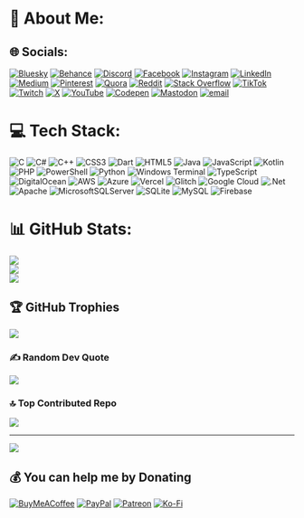# 💫 About Me:

## 🌐 Socials:
[![Bluesky](https://img.shields.io/badge/bluesky-0285FF?style=for-the-badge&logo=bluesky&logoColor=%23FFFFFF)](https://bsky.app/profile/KTZXD) [![Behance](https://img.shields.io/badge/Behance-1769ff?logo=behance&logoColor=white)](https://behance.net/KTZXD) [![Discord](https://img.shields.io/badge/Discord-%237289DA.svg?logo=discord&logoColor=white)](https://discord.gg/KTZXD) [![Facebook](https://img.shields.io/badge/Facebook-%231877F2.svg?logo=Facebook&logoColor=white)](https://facebook.com/KTZXD) [![Instagram](https://img.shields.io/badge/Instagram-%23E4405F.svg?logo=Instagram&logoColor=white)](https://instagram.com/KTZXD) [![LinkedIn](https://img.shields.io/badge/LinkedIn-%230077B5.svg?logo=linkedin&logoColor=white)](https://linkedin.com/in/KTZXD) [![Medium](https://img.shields.io/badge/Medium-12100E?logo=medium&logoColor=white)](https://medium.com/@KTZXD) [![Pinterest](https://img.shields.io/badge/Pinterest-%23E60023.svg?logo=Pinterest&logoColor=white)](https://pinterest.com/KTZXD) [![Quora](https://img.shields.io/badge/Quora-%23B92B27.svg?logo=Quora&logoColor=white)](https://quora.com/profile/KTZXD) [![Reddit](https://img.shields.io/badge/Reddit-%23FF4500.svg?logo=Reddit&logoColor=white)](https://reddit.com/user/KTZXD) [![Stack Overflow](https://img.shields.io/badge/-Stackoverflow-FE7A16?logo=stack-overflow&logoColor=white)](https://stackoverflow.com/users/KTZXD) [![TikTok](https://img.shields.io/badge/TikTok-%23000000.svg?logo=TikTok&logoColor=white)](https://tiktok.com/@KTZXD) [![Twitch](https://img.shields.io/badge/Twitch-%239146FF.svg?logo=Twitch&logoColor=white)](https://twitch.tv/KTZXD) [![X](https://img.shields.io/badge/X-black.svg?logo=X&logoColor=white)](https://x.com/KTZXD) [![YouTube](https://img.shields.io/badge/YouTube-%23FF0000.svg?logo=YouTube&logoColor=white)](https://youtube.com/@KTZXD) [![Codepen](https://img.shields.io/badge/Codepen-000000?logo=codepen&logoColor=white)](https://codepen.io/KTZXD) [![Mastodon](https://img.shields.io/badge/-MASTODON-%232B90D9?logo=mastodon&logoColor=white)](https://mastodon.social/@KTZXD) [![email](https://img.shields.io/badge/Email-D14836?logo=gmail&logoColor=white)](mailto:kusalthamoj890@gmail.com) 

# 💻 Tech Stack:
![C](https://img.shields.io/badge/c-%2300599C.svg?style=for-the-badge&logo=c&logoColor=white) ![C#](https://img.shields.io/badge/c%23-%23239120.svg?style=for-the-badge&logo=csharp&logoColor=white) ![C++](https://img.shields.io/badge/c++-%2300599C.svg?style=for-the-badge&logo=c%2B%2B&logoColor=white) ![CSS3](https://img.shields.io/badge/css3-%231572B6.svg?style=for-the-badge&logo=css3&logoColor=white) ![Dart](https://img.shields.io/badge/dart-%230175C2.svg?style=for-the-badge&logo=dart&logoColor=white) ![HTML5](https://img.shields.io/badge/html5-%23E34F26.svg?style=for-the-badge&logo=html5&logoColor=white) ![Java](https://img.shields.io/badge/java-%23ED8B00.svg?style=for-the-badge&logo=openjdk&logoColor=white) ![JavaScript](https://img.shields.io/badge/javascript-%23323330.svg?style=for-the-badge&logo=javascript&logoColor=%23F7DF1E) ![Kotlin](https://img.shields.io/badge/kotlin-%237F52FF.svg?style=for-the-badge&logo=kotlin&logoColor=white) ![PHP](https://img.shields.io/badge/php-%23777BB4.svg?style=for-the-badge&logo=php&logoColor=white) ![PowerShell](https://img.shields.io/badge/PowerShell-%235391FE.svg?style=for-the-badge&logo=powershell&logoColor=white) ![Python](https://img.shields.io/badge/python-3670A0?style=for-the-badge&logo=python&logoColor=ffdd54) ![Windows Terminal](https://img.shields.io/badge/Windows%20Terminal-%234D4D4D.svg?style=for-the-badge&logo=windows-terminal&logoColor=white) ![TypeScript](https://img.shields.io/badge/typescript-%23007ACC.svg?style=for-the-badge&logo=typescript&logoColor=white) ![DigitalOcean](https://img.shields.io/badge/DigitalOcean-%230167ff.svg?style=for-the-badge&logo=digitalOcean&logoColor=white) ![AWS](https://img.shields.io/badge/AWS-%23FF9900.svg?style=for-the-badge&logo=amazon-aws&logoColor=white) ![Azure](https://img.shields.io/badge/azure-%230072C6.svg?style=for-the-badge&logo=microsoftazure&logoColor=white) ![Vercel](https://img.shields.io/badge/vercel-%23000000.svg?style=for-the-badge&logo=vercel&logoColor=white) ![Glitch](https://img.shields.io/badge/glitch-%233333FF.svg?style=for-the-badge&logo=glitch&logoColor=white) ![Google Cloud](https://img.shields.io/badge/GoogleCloud-%234285F4.svg?style=for-the-badge&logo=google-cloud&logoColor=white) ![.Net](https://img.shields.io/badge/.NET-5C2D91?style=for-the-badge&logo=.net&logoColor=white) ![Apache](https://img.shields.io/badge/apache-%23D42029.svg?style=for-the-badge&logo=apache&logoColor=white) ![MicrosoftSQLServer](https://img.shields.io/badge/Microsoft%20SQL%20Server-CC2927?style=for-the-badge&logo=microsoft%20sql%20server&logoColor=white) ![SQLite](https://img.shields.io/badge/sqlite-%2307405e.svg?style=for-the-badge&logo=sqlite&logoColor=white) ![MySQL](https://img.shields.io/badge/mysql-4479A1.svg?style=for-the-badge&logo=mysql&logoColor=white) ![Firebase](https://img.shields.io/badge/firebase-a08021?style=for-the-badge&logo=firebase&logoColor=ffcd34)
# 📊 GitHub Stats:
![](https://github-readme-stats.vercel.app/api?username=NewKTZ&theme=dark&hide_border=false&include_all_commits=false&count_private=true)<br/>
![](https://nirzak-streak-stats.vercel.app/?user=NewKTZ&theme=dark&hide_border=false)<br/>
![](https://github-readme-stats.vercel.app/api/top-langs/?username=NewKTZ&theme=dark&hide_border=false&include_all_commits=false&count_private=true&layout=compact)

## 🏆 GitHub Trophies
![](https://github-profile-trophy.vercel.app/?username=NewKTZ&theme=radical&no-frame=false&no-bg=true&margin-w=4)

### ✍️ Random Dev Quote
![](https://quotes-github-readme.vercel.app/api?type=horizontal&theme=radical)

### 🔝 Top Contributed Repo
![](https://github-contributor-stats.vercel.app/api?username=NewKTZ&limit=5&theme=dark&combine_all_yearly_contributions=true)

---
[![](https://visitcount.itsvg.in/api?id=NewKTZ&icon=0&color=0)](https://visitcount.itsvg.in)

  ## 💰 You can help me by Donating
  [![BuyMeACoffee](https://img.shields.io/badge/Buy%20Me%20a%20Coffee-ffdd00?style=for-the-badge&logo=buy-me-a-coffee&logoColor=black)](https://buymeacoffee.com/KTZXD) [![PayPal](https://img.shields.io/badge/PayPal-00457C?style=for-the-badge&logo=paypal&logoColor=white)](https://paypal.me/KTZXD) [![Patreon](https://img.shields.io/badge/Patreon-F96854?style=for-the-badge&logo=patreon&logoColor=white)](https://patreon.com/KTZXD) [![Ko-Fi](https://img.shields.io/badge/Ko--fi-F16061?style=for-the-badge&logo=ko-fi&logoColor=white)](https://ko-fi.com/KTZXD) 

  
<!-- Proudly created with GPRM ( https://gprm.itsvg.in ) -->
